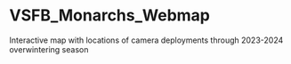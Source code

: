 # VSFB_Monarchs_Webmap
 Interactive map with locations of camera deployments through 2023-2024 overwintering season
